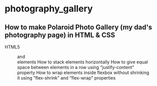 # photography_gallery
## How to make Polaroid Photo Gallery (my dad's photography page) in HTML & CSS
HTML5 <figure> and <figcaption> elements
How to stack elements horizontally
How to give equal space between elements in a row using “justify-content” property
How to wrap elements inside flexbox without shrinking it using “flex-shrink” and “flex-wrap” properties
